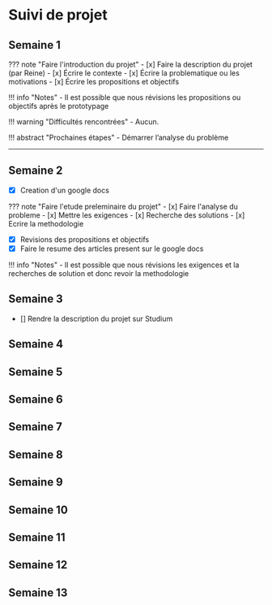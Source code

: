 # Suivi de projet

## Semaine 1

??? note "Faire l'introduction du projet"
    - [x] Faire la description du projet (par Reine)
        - [x] Écrire le contexte
        - [x] Écrire la problematique ou les motivations
        - [x] Écrire les propositions et objectifs
       

!!! info "Notes"
    - Il est possible que nous révisions les propositions ou objectifs après le prototypage

!!! warning "Difficultés rencontrées"
    - Aucun.

!!! abstract "Prochaines étapes"
    - Démarrer l’analyse du problème

---

## Semaine 2

- [x] Creation d'un google docs 

??? note "Faire l'etude preleminaire du projet"
    - [x] Faire l'analyse du probleme 
    - [x] Mettre les exigences
    - [x] Recherche des solutions
    - [x] Ecrire la methodologie

 - [x] Revisions des propositions et objectifs 
 - [X] Faire le resume des articles present sur le google docs
 
!!! info "Notes"
    - Il est possible que nous révisions les exigences et la recherches de solution et donc revoir la methodologie

## Semaine 3

- [] Rendre la description du projet sur Studium 


## Semaine 4

## Semaine 5

## Semaine 6

## Semaine 7

## Semaine 8

## Semaine 9

## Semaine 10

## Semaine 11

## Semaine 12

## Semaine 13
